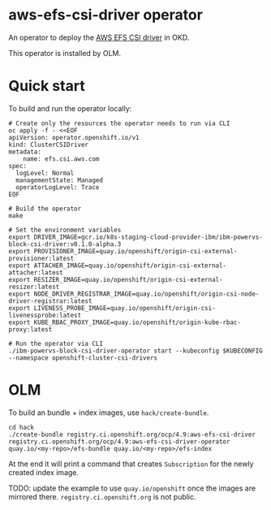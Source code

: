 # aws-efs-csi-driver operator

An operator to deploy the [AWS EFS CSI driver](https://github.com/openshift/aws-efs-csi-driver) in OKD.

This operator is installed by OLM.

# Quick start

To build and run the operator locally:

```shell
# Create only the resources the operator needs to run via CLI
oc apply -f - <<EOF
apiVersion: operator.openshift.io/v1
kind: ClusterCSIDriver
metadata:
    name: efs.csi.aws.com
spec:
  logLevel: Normal
  managementState: Managed
  operatorLogLevel: Trace
EOF

# Build the operator
make

# Set the environment variables
export DRIVER_IMAGE=gcr.io/k8s-staging-cloud-provider-ibm/ibm-powervs-block-csi-driver:v0.1.0-alpha.3
export PROVISIONER_IMAGE=quay.io/openshift/origin-csi-external-provisioner:latest
export ATTACHER_IMAGE=quay.io/openshift/origin-csi-external-attacher:latest
export RESIZER_IMAGE=quay.io/openshift/origin-csi-external-resizer:latest
export NODE_DRIVER_REGISTRAR_IMAGE=quay.io/openshift/origin-csi-node-driver-registrar:latest
export LIVENESS_PROBE_IMAGE=quay.io/openshift/origin-csi-livenessprobe:latest
export KUBE_RBAC_PROXY_IMAGE=quay.io/openshift/origin-kube-rbac-proxy:latest

# Run the operator via CLI
./ibm-powervs-block-csi-driver-operator start --kubeconfig $KUBECONFIG --namespace openshift-cluster-csi-drivers
```

# OLM

To build an bundle + index images, use `hack/create-bundle`.

```shell
cd hack
./create-bundle registry.ci.openshift.org/ocp/4.9:aws-efs-csi-driver registry.ci.openshift.org/ocp/4.9:aws-efs-csi-driver-operator quay.io/<my-repo>/efs-bundle quay.io/<my-repo>/efs-index
```

At the end it will print a command that creates `Subscription` for the newly created index image.

TODO: update the example to use `quay.io/openshift` once the images are mirrored there. `registry.ci.openshift.org` is not public.